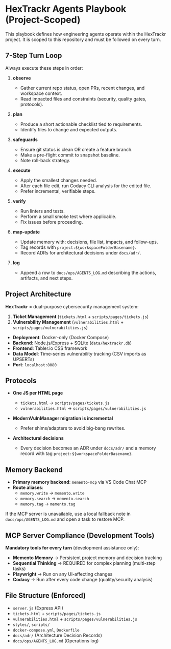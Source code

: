 # HexTrackr Agents Playbook (Project-Scoped)

This playbook defines how engineering agents operate within the HexTrackr project. It is scoped to this repository and must be followed on every turn.

## 7-Step Turn Loop

Always execute these steps in order:

1. **observe**
   - Gather current repo status, open PRs, recent changes, and workspace context.
   - Read impacted files and constraints (security, quality gates, protocols).

1. **plan**
   - Produce a short actionable checklist tied to requirements.
   - Identify files to change and expected outputs.

1. **safeguards**
   - Ensure git status is clean OR create a feature branch.
   - Make a pre-flight commit to snapshot baseline.
   - Note roll-back strategy.

1. **execute**
   - Apply the smallest changes needed.
   - After each file edit, run Codacy CLI analysis for the edited file.
   - Prefer incremental, verifiable steps.

1. **verify**
   - Run linters and tests.
   - Perform a small smoke test where applicable.
   - Fix issues before proceeding.

1. **map-update**
   - Update memory with: decisions, file list, impacts, and follow-ups.
   - Tag records with `project:${workspaceFolderBasename}`.
   - Record ADRs for architectural decisions under `docs/adr/`.

1. **log**
   - Append a row to `docs/ops/AGENTS_LOG.md` describing the actions, artifacts, and next steps.

## Project Architecture

**HexTrackr** = dual-purpose cybersecurity management system:

1. **Ticket Management** (`tickets.html` + `scripts/pages/tickets.js`)
2. **Vulnerability Management** (`vulnerabilities.html` + `scripts/pages/vulnerabilities.js`)

- **Deployment**: Docker-only (Docker Compose)
- **Backend**: Node.js/Express + SQLite (`data/hextrackr.db`)
- **Frontend**: Tabler.io CSS framework
- **Data Model**: Time-series vulnerability tracking (CSV imports as UPSERTs)
- **Port**: `localhost:8080`

## Protocols

- **One JS per HTML page**
  - `tickets.html` → `scripts/pages/tickets.js`
  - `vulnerabilities.html` → `scripts/pages/vulnerabilities.js`

- **ModernVulnManager migration is incremental**
  - Prefer shims/adapters to avoid big-bang rewrites.

- **Architectural decisions**
  - Every decision becomes an ADR under `docs/adr/` and a memory record with tag `project:${workspaceFolderBasename}`.

## Memory Backend

- **Primary memory backend**: `memento-mcp` via VS Code Chat MCP
- **Route aliases**:
  - `memory.write` → `memento.write`
  - `memory.search` → `memento.search`
  - `memory.tag` → `memento.tag`

If the MCP server is unavailable, use a local fallback note in `docs/ops/AGENTS_LOG.md` and open a task to restore MCP.

## MCP Server Compliance (Development Tools)

**Mandatory tools for every turn** (development assistance only):

- **Memento Memory** → Persistent project memory and decision tracking
- **Sequential Thinking** → REQUIRED for complex planning (multi-step tasks)
- **Playwright** → Run on any UI-affecting changes
- **Codacy** → Run after every code change (quality/security analysis)

## File Structure (Enforced)

- `server.js` (Express API)
- `tickets.html` + `scripts/pages/tickets.js`
- `vulnerabilities.html` + `scripts/pages/vulnerabilities.js`
- `styles/`, `scripts/`
- `docker-compose.yml`, `Dockerfile`
- `docs/adr/` (Architecture Decision Records)
- `docs/ops/AGENTS_LOG.md` (Operations log)
